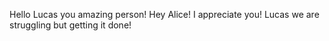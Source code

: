 Hello Lucas you amazing person!
Hey Alice! I appreciate you!
Lucas we are struggling but getting it done!
